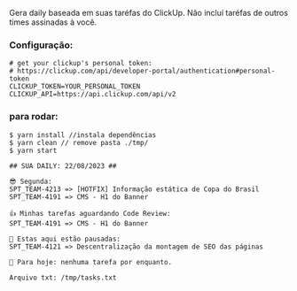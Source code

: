 Gera daily baseada em suas taréfas do ClickUp. Não incluí taréfas de outros times assinadas à você.

### Configuração:

```
# get your clickup's personal token: 
# https://clickup.com/api/developer-portal/authentication#personal-token
CLICKUP_TOKEN=YOUR_PERSONAL_TOKEN
CLICKUP_API=https://api.clickup.com/api/v2
```


### para rodar:
```
$ yarn install //instala dependências
$ yarn clean // remove pasta ./tmp/
$ yarn start

## SUA DAILY: 22/08/2023 ##

😎 Segunda:
SPT_TEAM-4213 => [HOTFIX] Informação estática de Copa do Brasil
SPT_TEAM-4191 => CMS - H1 do Banner

👍 Minhas tarefas aguardando Code Review:
SPT_TEAM-4191 => CMS - H1 do Banner

🫠 Estas aqui estão pausadas:
SPT_TEAM-4121 => Descentralização da montagem de SEO das páginas

🥺 Para hoje: nenhuma tarefa por enquanto.

Arquivo txt: /tmp/tasks.txt


```